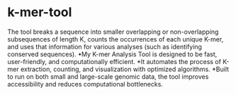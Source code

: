 # k-mer-tool
The tool breaks a sequence into smaller overlapping or non-overlapping subsequences of length K, counts the occurrences of each unique K-mer, and uses that information for various analyses (such as identifying conserved sequences).
•My K-mer Analysis Tool is designed to be fast, user-friendly, and computationally efficient.
*It automates the process of K-mer extraction, counting, and visualization with optimized algorithms.
*Built to run on both small and large-scale genomic data, the tool improves accessibility and reduces computational bottlenecks.
